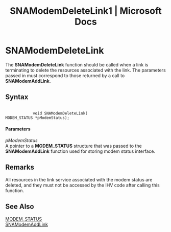 ﻿---
title: "SNAModemDeleteLink1 | Microsoft Docs"
ms.custom: ""
ms.date: "11/30/2017"
ms.prod: "host-integration-server"
ms.reviewer: ""
ms.suite: ""
ms.tgt_pltfrm: ""
ms.topic: "article"
ms.assetid: 9655dcac-213f-4b87-a62a-655a28c3ef58
caps.latest.revision: 3
---
# SNAModemDeleteLink
The **SNAModemDeleteLink** function should be called when a link is terminating to delete the resources associated with the link. The parameters passed in must correspond to those returned by a call to **SNAModemAddLink**.  
  
## Syntax  
  
```  
  
            void SNAModemDeleteLink(   
MODEM_STATUS *pModemStatus);  
```  
  
#### Parameters  
 *pModemStatus*  
 A pointer to a **MODEM_STATUS** structure that was passed to the **SNAModemAddLink** function used for storing modem status interface.  
  
## Remarks  
 All resources in the link service associated with the modem status are deleted, and they must not be accessed by the IHV code after calling this function.  
  
## See Also  
 [MODEM_STATUS](../core/modem-status2.md)   
 [SNAModemAddLink](../core/snamodemaddlink2.md)